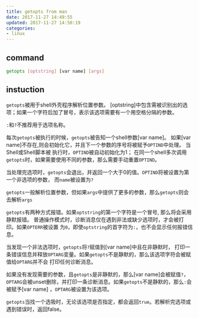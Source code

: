 ```yaml
---
title: getopts from man
date: 2017-11-27 14:49:55
updated: 2017-11-27 14:50:19
categories:
- linux
---
```

## command

```bash
getopts [optstring] [var name] [args]
```

## instuction

`getopts`被用于shell外壳程序解析位置参数。 [optstring]中包含需被识别出的选项；如果一个字符后加了冒号，表示该选项需要有一个用空格分隔的参数。

`:`和`?`不推荐用于选项名称。

每次`getopts`被执行的时候，`getopts`被告知一个shell参数[var name]。 如果[var name]不存在,则会初始化它，并且下一个参数的序号将被赋予`OPTIND`中处理。 当Shell或Shell脚本被
执行时，`OPTIND`被自动初始化为1； 在同一个shell多次调用`getopts`时，如果需要使用不同的参数，那么需要手动重置`OPTIND`。

当处理完选项时，`getopts`会退出，并返回一个大于0的值。`OPTIND`将被设置为第一个非选项的参数， 而`name`被设置为`?`

`getopts`一般解析位置参数，但如果`args`中提供了更多的参数，那么`getopts`则会去解析`args`

`getopts`有两种方式报错。如果`optstring`的第一个字符是一个冒号, 那么将会采用静默报错。 普通操作模式时，诊断消息仅在遇到非法或缺少选项时，才会被打印。如果`OPTERR`被设置
为`0`，即使`optstring`的首字符为`:`，也不会显示任何报错信息。

当发现一个非法选项时，`getopts`将`?`赋值到[var name]中且在非静默时， 打印一条错误信息并释放`OPTARG`变量。如果`getopts`不是静默的，那么该选项字符会被赋值给`OPTARG`并不会
打印任何诊断消息。

如果没有发现需要的参数，且`getopts`是非静默的，那么[var name]会被赋值`?`，`OPTARG`会被unset删除，并打印一条诊断消息。如果`getopts`不是静默的，那么`:`会被赋予[var name]
，`OPTARG`被设置为该选项。

`getopts`当找一个选吸时，无论该选项是否指定，都会返回`true`。若解析完选项或遇到错误时，返回false。